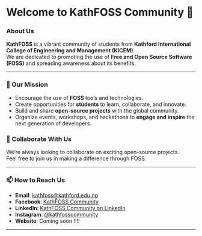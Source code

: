# Welcome to KathFOSS Community 👋

### About Us
**KathFOSS** is a vibrant community of students from **Kathford International College of Engineering and Management (KICEM)**.  
We are dedicated to promoting the use of **Free and Open Source Software (FOSS)** and spreading awareness about its benefits.

---

### 🌟 Our Mission
- Encourage the use of **FOSS** tools and technologies.  
- Create opportunities for **students** to learn, collaborate, and innovate.  
- Build and share **open-source projects** with the global community.  
- Organize events, workshops, and hackathons to **engage and inspire** the next generation of developers.

### 💞️ Collaborate With Us
We’re always looking to collaborate on exciting open-source projects.  
Feel free to join us in making a difference through FOSS.  

---

### 📫 How to Reach Us
- **Email**: [kathfoss@kathford.edu.np](mailto:kathfoss@kathford.edu.np)  
- **Facebook**: [KathFOSS Community](https://www.facebook.com/kathfordfosscommunity)  
- **LinkedIn**: [KathFOSS Community on LinkedIn](https://www.linkedin.com/company/kathfoss-community/posts/?feedView=all)  
- **Instagram**: [@kathfosscommunity](https://www.instagram.com/kathfosscommunity/)  
- **Website**: Coming soon  !!!!  

---

<!---
This is the main README.md for KathFOSS Community's GitHub profile.  
Feel free to customize this file further to reflect your community's activities and initiatives.
--->
